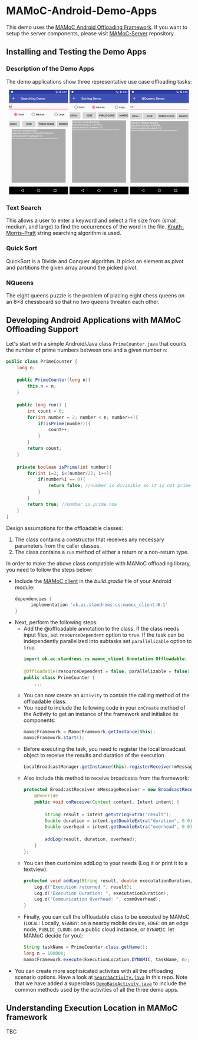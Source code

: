 # MAMoC-Android-Demo-Apps
This demo uses the [MAMoC Android Offloading Framework](https://github.com/dawand/MAMoC-Android). If you want to setup the server components, please visit [MAMoC-Server](https://github.com/dawand/MAMoC-Server) repository.

## Installing and Testing the Demo Apps

### Description of the Demo Apps
The demo applications show three representative use case offloading tasks:

<p align="center">
<img src="images/searching_demo.png" width="160">
<img src="images/sorting_demo.png" width="160">
<img src="images/nqueens_demo.png" width="160">
</p>

### Text Search
This allows a user to enter a keyword and select a file size from (small, medium, and large) to find the occurrences of the word in the file. [Knuth-Morris-Pratt](https://www.nayuki.io/page/knuth-morris-pratt-string-matching) string searching algorithm is used. 

### Quick Sort
QuickSort is a Divide and Conquer algorithm. It picks an element as pivot and partitions the given array around the picked pivot.

### NQueens
The eight queens puzzle is the problem of placing eight chess queens on an 8×8 chessboard so that no two queens threaten each other.

## Developing Android Applications with MAMoC Offloading Support
Let's start with a simple Android/Java class `PrimeCounter.java` that counts the number of prime numbers between one and a given number `n`:

```java
public class PrimeCounter {
    long n;

    public PrimeCounter(long n){
        this.n = n;
    }

    public long run() {
        int count = 0;
        for(int number = 2; number < n; number++){
            if(isPrime(number)){
                count++;
            }
        }
        return count;
    }

    private boolean isPrime(int number){
        for(int i=2; i<(number/2); i++){
            if(number%i == 0){
                return false; //number is divisible so it is not prime
            }
        }
        return true; //number is prime now
    }
}
```

Design assumptions for the offloadable classes:
1. The class contains a constructor that receives any necessary parameters from the caller classes.
2. The class contains a `run` method of either a return or a non-return type.

In order to make the above class compatible with MAMoC offloading library, you need to follow the steps below:
* Include the [MAMoC client](https://bintray.com/dawand/mamoc_client) in the *build.gradle* file of your Android module:
  ```gradle
  dependencies {
        implementation 'uk.ac.standrews.cs:mamoc_client:0.1'
  }
  ```
* Next, perform the following steps:
  * Add the @offloadable annotation to the class. If the class needs input files, set `resourceDependent` option to `true`. If the task can be independently parallelized into subtasks set `parallelizable` option to `true`.
    ```java
    import uk.ac.standrews.cs.mamoc_client.Annotation.Offloadable;

    @Offloadable(resourceDependent = false, parallelizable = false)
    public class PrimeCounter {
        ...
    ``` 
  * You can now create an `Activity` to contain the calling method of the offloadable class.
  * You need to include the following code in your `onCreate` method of the Activity to get an instance of the framework and initialize its components:
    ```java
    mamocFramework = MamocFramework.getInstance(this);
    mamocFramework.start();
    ```
  * Before executing the task, you need to register the local broadcast object to receive the results and duration of the execution
    ```java
    LocalBroadcastManager.getInstance(this).registerReceiver(mMessageReceiver, new IntentFilter(OFFLOADING_RESULT_SUB));
    ```
  * Also include this method to receive broadcasts from the framework:
    ```java
    protected BroadcastReceiver mMessageReceiver = new BroadcastReceiver() {
        @Override
        public void onReceive(Context context, Intent intent) {

            String result = intent.getStringExtra("result");
            Double duration = intent.getDoubleExtra("duration", 0.0);
            Double overhead = intent.getDoubleExtra("overhead", 0.0);

            addLog(result, duration, overhead);
        }
    };
    ```
  * You can then customize addLog to your needs (Log it or print it to a textview):
    ```java
    protected void addLog(String result, double executationDuration, double commOverhead) {
        Log.d("Execution returned ", result);
        Log.d("Execution Duration: ", executationDuration);
        Log.d("Communication Overhead: ", commOverhead);
    }
    ```
  * Finally, you can call the offloadable class to be executed by MAMoC (`LOCAL`: Locally, `NEARBY`: on a nearby mobile device, `EDGE`: on an edge node, `PUBLIC_CLOUD`: on a public cloud instance, or `DYNAMIC`: let MAMoC decide for you):
    ```java
    String taskName = PrimeCounter.class.getName();
    long n = 100000;
    mamocFramework.execute(ExecutionLocation.DYNAMIC, taskName, n);
    ```
* You can create more sophisicated activites with all the offloading scenario options. Have a look at [`SearchActivity.java`](app/src/main/java/uk/ac/standrews/cs/mamoc_demo/SearchText/SearchActivity.java) in this repo. Note that we have added a superclass [`DemoBaseActivity.java`](app/src/main/java/uk/ac/standrews/cs/mamoc_demo/SearchText/DemoBaseActivity.java) to include the common methods used by the activities of all the three demo apps.

## Understanding Execution Location in MAMoC framework
TBC
